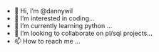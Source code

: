 - 👋 Hi, I’m @dannywil
- 👀 I’m interested in coding...
- 🌱 I’m currently learning python ...
- 💞️ I’m looking to collaborate on pl/sql projects...
- 📫 How to reach me ...

<!---
dannywil/dannywil is a ✨ special ✨ repository because its `README.md` (this file) appears on your GitHub profile.
You can click the Preview link to take a look at your changes.
--->
